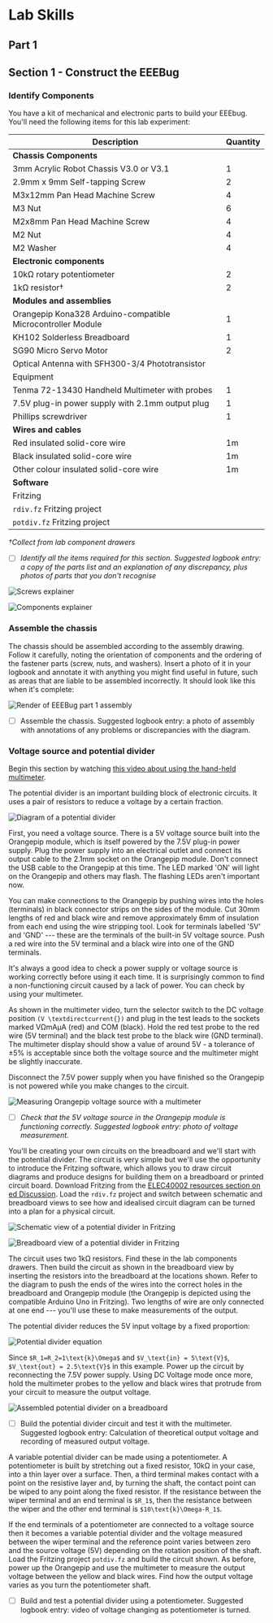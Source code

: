# Lab Skills
## Part 1
## Section 1 - Construct the EEEBug

### Identify Components
You have a kit of mechanical and electronic parts to build your EEEbug. You'll need the following items for this lab experiment:

| Description | Quantity | 
| -------- | ----------- |
| **Chassis Components** |
| 3mm Acrylic Robot Chassis V3.0 or V3.1 | 1 |
| 2.9mm x 9mm Self-tapping Screw | 2 |
| M3x12mm Pan Head Machine Screw | 4 |
| M3 Nut | 6 |
| M2x8mm Pan Head Machine Screw | 4 |
| M2 Nut | 4 |
| M2 Washer | 4 |
| **Electronic components** |
| 10kΩ rotary potentiometer | 2 |
| 1kΩ resistor† | 2 |
| **Modules and assemblies** |
| Orangepip Kona328 Arduino-compatible Microcontroller Module | 1 |
| KH102 Solderless Breadboard | 1 |
| SG90 Micro Servo Motor | 2 |
| Optical Antenna with SFH300-3/4 Phototransistor
| Equipment |
| Tenma 72-13430 Handheld Multimeter with probes | 1 |
| 7.5V plug-in power supply with 2.1mm output plug | 1 |
| Phillips screwdriver | 1 |
| **Wires and cables** |
| Red insulated solid-core wire | 1m |
| Black insulated solid-core wire | 1m |
| Other colour insulated solid-core wire | 1m |
| **Software** |
| Fritzing |
| `rdiv.fz` Fritzing project |
| `potdiv.fz` Fritzing project |

*†Collect from lab component drawers*

- [ ] *Identify all the items required for this section. Suggested logbook entry: a copy of the parts list and an explanation of any discrepancy, plus photos of parts that you don't recognise*

![Screws explainer](graphics/screws.png)

![Components explainer](graphics/components.png)
		
### Assemble the chassis
	
The chassis should be assembled according to the assembly drawing.
Follow it carefully, noting the orientation of components and the ordering of the fastener parts (screw, nuts, and washers).
Insert a photo of it in your logbook and annotate it with anything you might find useful in future, such as areas that are liable to be assembled incorrectly.
It should look like this when it's complete:

![Render of EEEBug part 1 assembly](graphics/Assembly-mk3-part1-render.png)
	
- [ ] Assemble the chassis.  Suggested logbook entry: a photo of assembly with annotations of any problems or discrepancies with the diagram.

### Voltage source and potential divider

Begin this section by watching [this video about using the hand-held multimeter](https://imperial.cloud.panopto.eu/Panopto/Pages/Viewer.aspx?id=d638ea81-ddd8-4dcc-bbb7-ac4e00bbefa7).

The potential divider is an important building block of electronic circuits. It uses a pair of resistors to reduce a voltage by a certain fraction.
		    
![Diagram of a potential divider](graphics/EEEbug-pot.png)
		
First, you need a voltage source. There is a 5V voltage source built into the Orangepip module, which is itself powered by the 7.5V plug-in power supply.
Plug the power supply into an electrical outlet and connect its output cable to the 2.1mm socket on the Orangepip module.
Don't connect the USB cable to the Orangepip at this time.
The LED marked 'ON' will light on the Orangepip and others may flash.
The flashing LEDs aren't important now.
		
You can make connections to the Orangepip by pushing wires into the holes (terminals) in black connector strips on the sides of the module.
Cut 30mm lengths of red and black wire and remove approximately 6mm of insulation from each end using the wire stripping tool.
Look for terminals labelled '5V' and 'GND' --- these are the terminals of the built-in 5V voltage source.
Push a red wire into the 5V terminal and a black wire into one of the GND terminals.
		
It's always a good idea to check a power supply or voltage source is working correctly before using it each time.
It is surprisingly common to find a non-functioning circuit caused by a lack of power.
You can check by using your multimeter.
		
As shown in the multimeter video, turn the selector switch to the DC voltage position `(V \textdirectcurrent{})` and plug in the test leads to the sockets marked VΩmAμA (red) and COM (black).
Hold the red test probe to the red wire (5V terminal) and the black test probe to the black wire (GND terminal).
The multimeter display should show a value of around 5V - a tolerance of ±5% is acceptable since both the voltage source and the multimeter might be slightly inaccurate.
		
Disconnect the 7.5V power supply when you have finished so the Orangepip is not powered while you make changes to the circuit.
		
![Measuring Orangepip voltage source with a multimeter](graphics/V-meas.jpg)

- [ ]	*Check that the 5V voltage source in the Orangepip module is functioning correctly. Suggested logbook entry: photo of voltage measurement.*

You'll be creating your own circuits on the breadboard and we'll start with the potential divider.
The circuit is very simple but we'll use the opportunity to introduce the Fritzing software, which allows you to draw circuit diagrams and produce designs for building them on a breadboard or printed circuit board.
Download Fritzing from the [ELEC40002 resources section on ed Discussion](https://edstem.org/us/courses/15387/resources).
Load the `rdiv.fz` project and switch between schematic and breadboard views to see how and idealised circuit diagram can be turned into a plan for a physical circuit.
		
![Schematic view of a potential divider in Fritzing](graphics/rdiv-sch-fz.png)
	    
![Breadboard view of a potential divider in Fritzing](graphics/rdiv-bb-fz.png)
		
The circuit uses two 1kΩ resistors.
Find these in the lab components drawers.
Then build the circuit as shown in the breadboard view by inserting the resistors into the breadboard at the locations shown.
Refer to the diagram to push the ends of the wires into the correct holes in the breadboard and Orangepip module (the Orangepip is depicted using the compatible Arduino Uno in Fritzing).
Two lengths of wire are only connected at one end --- you'll use these to make measurements of the output.
		
The potential divider reduces the 5V input voltage by a fixed proportion:
		
![Potential divider equation](graphics/potdiv_equation.png)
		
Since `$R_1=R_2=1\text{k}\Omega$` and `$V_\text{in} = 5\text{V}$`, `$V_\text{out} = 2.5\text{V}$` in this example.
Power up the circuit by reconnecting the 7.5V power supply.
Using DC Voltage mode once more, hold the multimeter probes to the yellow and black wires that protrude from your circuit to measure the output voltage.
	
![Assembled potential divider on a breadboard](graphics/rdiv-photo.jpg)
		
 - [ ] Build the potential divider circuit and test it with the multimeter. Suggested logbook entry: Calculation of theoretical output voltage and recording of measured output voltage.
		
A variable potential divider can be made using a potentiometer.
A potentiometer is built by stretching out a fixed resistor, 10kΩ in your case, into a thin layer over a surface.
Then, a third terminal makes contact with a point on the resistive layer and, by turning the shaft, the contact point can be wiped to any point along the fixed resistor.
If the resistance between the wiper terminal and an end terminal is `$R_1$`, then the resistance between the wiper and the other end terminal is `$10\text{k}\Omega-R_1$`.
		
If the end terminals of a potentiometer are connected to a voltage source then it becomes a variable potential divider and the voltage measured between the wiper terminal and the reference point varies between zero and the source voltage (5V) depending on the rotation position of the shaft.
Load the Fritzing project `potdiv.fz` and build the circuit shown.
As before, power up the Orangepip and use the multimeter to measure the output voltage between the yellow and black wires.
Find how the output voltage varies as you turn the potentiometer shaft.	
	    
- [ ] Build and test a potential divider using a potentiometer. Suggested logbook entry: video of voltage changing as potentiometer is turned.
